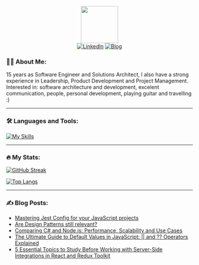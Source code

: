 <!-- https://www.sitepoint.com/github-profile-readme/ -->

<div id="header" align="center">
  <img src="https://media.giphy.com/media/M9gbBd9nbDrOTu1Mqx/giphy.gif" width="100"/>
  
  <div id="badges">
    <a href="https://www.linkedin.com/in/phillippesantana/" target="_blank"><img src="https://img.shields.io/badge/LinkedIn-blue?style=for-the-badge&logo=linkedin&logoColor=white" alt="LinkedIn"/></a>
    <a href="https://phillcode.io/" target="_blank"><img src="https://img.shields.io/badge/blog-2962FF?style=for-the-badge&logo=hashnode&logoColor=white" alt="Blog"/></a>
  </div>
</div>

### 👨‍💻 About Me:

15 years as Software Engineer and Solutions Architect, I also have a strong experience in Leadership, Product Development and Project Management. Interested in: software architecture and development, excelent communication, people, personal development, playing guitar and travelling :)

---

### 🛠️ Languages and Tools:

[![My Skills](https://skillicons.dev/icons?i=nodejs,ts,js,jest,cs,dotnet,react,redux,mongodb,redis,aws,jquery,bootstrap,vscode)](https://skillicons.dev)

---

### 🔥 My Stats:

[![GitHub Streak](http://github-readme-streak-stats.herokuapp.com?user=phillippelevidad)](https://git.io/streak-stats)

[![Top Langs](https://github-readme-stats.vercel.app/api/top-langs/?username=phillippelevidad)](https://github.com/anuraghazra/github-readme-stats)

---

### ✍️ Blog Posts:

<!-- BLOG-POST-LIST:START -->
- [Mastering Jest Config for your JavaScript projects](https://phillcode.io/jest-config)
- [Are Design Patterns still relevant?](https://phillcode.io/are-design-patterns-still-relevant)
- [Comparing C# and Node.js: Performance, Scalability and Use Cases](https://phillcode.io/comparing-csharp-and-nodejs-performance-scalability-and-use-cases)
- [The Ultimate Guide to Default Values in JavaScript: || and ?? Operators Explained](https://phillcode.io/the-ultimate-guide-to-default-values-in-javascript-and-operators-explained)
- [5 Essential Topics to Study Before Working with Server-Side Integrations in React and Redux Toolkit](https://phillcode.io/5-essential-topics-to-study-before-working-with-server-side-integrations-in-react-and-redux-toolkit)
<!-- BLOG-POST-LIST:END -->
